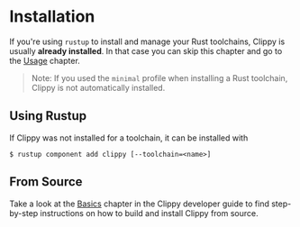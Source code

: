 # Installation

If you're using `rustup` to install and manage your Rust toolchains, Clippy is
usually **already installed**. In that case you can skip this chapter and go to
the [Usage] chapter.

> Note: If you used the `minimal` profile when installing a Rust toolchain,
> Clippy is not automatically installed.

## Using Rustup

If Clippy was not installed for a toolchain, it can be installed with

```
$ rustup component add clippy [--toolchain=<name>]
```

## From Source

Take a look at the [Basics] chapter in the Clippy developer guide to find step-by-step
instructions on how to build and install Clippy from source.

[Basics]: development/basics.md#install-from-source
[Usage]: usage.md
